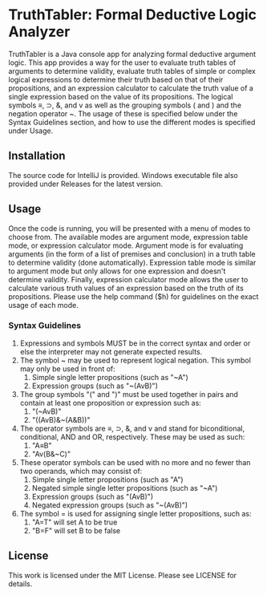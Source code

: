 # TruthTabler: Formal Deductive Logic Analyzer
TruthTabler is a Java console app for analyzing formal deductive argument logic. 
This app provides a way for the user to evaluate truth tables of arguments to determine
 validity, evaluate truth tables of simple or complex logical expressions to determine their 
 truth based on that of their propositions, and an expression calculator to calculate the 
 truth value of a single expression based on the value of its propositions. The logical 
symbols ≡, ⊃, &, and v as well as the grouping symbols ( and ) and the negation operator ~.
 The usage of these is specified below under the Syntax Guidelines section, and how to use the different modes
 is specified under Usage.

## Installation
The source code for IntelliJ is provided. Windows executable file also provided under Releases for the latest version.

## Usage
Once the code is running, you will be presented with a menu of modes to choose from. The available modes are argument mode, expression table mode, or expression calculator mode.
Argument mode is for evaluating arguments (in the form of a list of premises and conclusion) in a truth table to determine validity (done automatically). Expression table mode is 
similar to argument mode but only allows for one expression and doesn't determine validity. Finally, expression calculator mode allows the user
to calculate various truth values of an expression based on the truth of its propositions. Please use the help command ($h) for guidelines on the exact usage
of each mode.
### **Syntax Guidelines**
1.   Expressions and symbols MUST be in the correct syntax and order or else the interpreter may not generate expected results.
1.  The symbol ~ may be used to represent logical negation. This symbol may only be used in front of:
     1.   Simple single letter propositions (such as "~A")
     1.   Expression groups (such as "~(AvB)")
1.  The group symbols "(" and ")" must be used together in pairs and contain at least one proposition or expression such as:
     1.   "(~AvB)"
     1.   "((AvB)&~(A&B))"
1.  The operator symbols are ≡, ⊃, &, and v and stand for biconditional, conditional, AND and OR, respectively. These may be used as such:
     1.   "A≡B"
     1.   "Av(B&~C)"
1.  These operator symbols can be used with no more and no fewer than two operands, which may consist of:
     1.   Simple single letter propositions (such as "A")
     1.   Negated simple single letter propositions (such as "~A")
     1.   Expression groups (such as "(AvB)")
     1.   Negated expression groups (such as "~(AvB)")
1.   The symbol = is used for assigning single letter propositions, such as:
     1.  "A=T" will set A to be true
     1.  "B=F" will set B to be false
     
## License
This work is licensed under the MIT License. Please see LICENSE for details.

